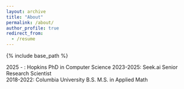 ```yaml
---
layout: archive
title: "About"
permalink: /about/
author_profile: true
redirect_from:
  - /resume
---
```


{% include base_path %}

2025 - : Hopkins PhD in Computer Science 
2023-2025: Seek.ai Senior Research Scientist  
2018-2022: Columbia University B.S. M.S. in Applied Math
